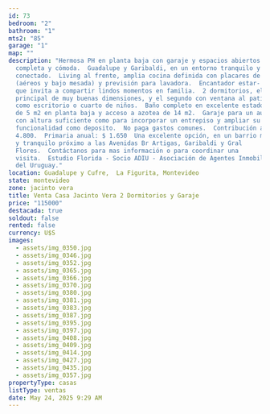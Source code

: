 ```yaml
---
id: 73
bedroom: "2"
bathroom: "1"
mts2: "85"
garage: "1"
map: ""
description: "Hermosa PH en planta baja con garaje y espacios abiertos!, Super
  completa y cómoda.  Guadalupe y Garibaldi, en un entorno tranquilo y bien
  conectado.  Living al frente, amplia cocina definida con placares de madera
  (aéreos y bajo mesada) y previsión para lavadora.  Encantador estar- comedor
  que invita a compartir lindos momentos en familia.  2 dormitorios, el
  principal de muy buenas dimensiones, y el segundo con ventana al patio, ideal
  como escritorio o cuarto de niños.  Baño completo en excelente estado.  Patio
  de 5 m2 en planta baja y acceso a azotea de 14 m2.  Garaje para un auto grande
  con altura suficiente como para incorporar un entrepiso y ampliar su
  funcionalidad como deposito.  No paga gastos comunes.  Contribución anual: $
  4.800.  Primaria anual: $ 1.650  Una excelente opción, en un barrio muy lindo
  y tranquilo próximo a las Avenidas Br Artigas, Garibaldi y Gral
  Flores.  Contáctanos para mas información o para coordinar una
  visita.  Estudio Florida - Socio ADIU - Asociación de Agentes Inmobiliarios
  del Uruguay."
location: Guadalupe y Cufre,  La Figurita, Montevideo
state: montevideo
zone: jacinto vera
title: Venta Casa Jacinto Vera 2 Dormitorios y Garaje
price: "115000"
destacada: true
soldout: false
rented: false
currency: U$S
images:
  - assets/img_0350.jpg
  - assets/img_0346.jpg
  - assets/img_0352.jpg
  - assets/img_0365.jpg
  - assets/img_0366.jpg
  - assets/img_0370.jpg
  - assets/img_0380.jpg
  - assets/img_0381.jpg
  - assets/img_0383.jpg
  - assets/img_0387.jpg
  - assets/img_0395.jpg
  - assets/img_0397.jpg
  - assets/img_0408.jpg
  - assets/img_0409.jpg
  - assets/img_0414.jpg
  - assets/img_0427.jpg
  - assets/img_0435.jpg
  - assets/img_0357.jpg
propertyType: casas
listType: ventas
date: May 24, 2025 9:29 AM
---
```

